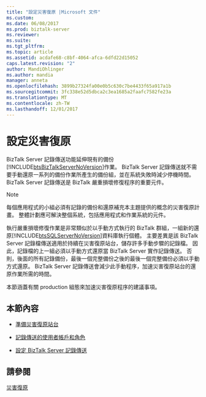 ```yaml
---
title: "設定災害復原 |Microsoft 文件"
ms.custom: 
ms.date: 06/08/2017
ms.prod: biztalk-server
ms.reviewer: 
ms.suite: 
ms.tgt_pltfrm: 
ms.topic: article
ms.assetid: acdafe68-c8bf-4064-afca-6dfd22d15052
caps.latest.revision: "2"
author: MandiOhlinger
ms.author: mandia
manager: anneta
ms.openlocfilehash: 3899b27324fa00e0b5c630c7be4433f65a917a1b
ms.sourcegitcommit: 3fc338e52d5dbca2c3ea1685a2faafc7582fe23a
ms.translationtype: MT
ms.contentlocale: zh-TW
ms.lasthandoff: 12/01/2017
---
```

# <a name="configuring-for-disaster-recovery"></a>設定災害復原
BizTalk Server 記錄傳送功能延伸現有的備份[!INCLUDE[btsBizTalkServerNoVersion](../includes/btsbiztalkservernoversion-md.md)]作業。 BizTalk Server 記錄傳送就不需要手動還原一系列的備份作業所產生的備份組，並在系統失敗時減少停機時間。 BizTalk Server 記錄傳送是 BizTalk 嚴重損壞修復程序的重要元件。  
  
> [!NOTE]  
>  每個應用程式的小組必須有記錄的備份和還原補充本主題提供的概念的災害復原計畫。 整體計劃應可解決整個系統，包括應用程式和作業系統的元件。  
  
 執行嚴重損壞修復作業是非常類似於以手動方式執行的 BizTalk 群組，一組新的還原[!INCLUDE[btsSQLServerNoVersion](../includes/btssqlservernoversion-md.md)]資料庫執行個體。 主要差異是該 BizTalk Server 記錄檔傳送適用於持續在災害復原站台，儲存許多手動步驟的記錄檔。 因此，記錄檔的上一組必須以手動方式還原當 BizTalk Server 實作記錄傳送。 否則，後面的所有記錄備份，最後一個完整備份之後的最後一個完整備份必須以手動方式還原。 BizTalk Server 記錄傳送會減少此手動程序，加速災害復原站台的還原作業所需的時間。  
  
 本節涵蓋有關 production 組態來加速災害復原程序的建議事項。  
  
## <a name="in-this-section"></a>本節內容  
  
-   [準備災害復原站台](../technical-guides/prepare-the-disaster-recovery-site.md)  
  
-   [記錄傳送的使用者帳戶和角色](../technical-guides/log-shipping-user-accounts-and-roles.md)  
  
-   [設定 BizTalk Server 記錄傳送](../technical-guides/configuring-biztalk-server-log-shipping.md)  
  
## <a name="see-also"></a>請參閱  
 [災害復原](../technical-guides/disaster-recovery.md)